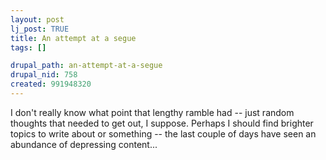 ```yaml
--- 
layout: post
lj_post: TRUE
title: An attempt at a segue
tags: []

drupal_path: an-attempt-at-a-segue
drupal_nid: 758
created: 991948320
---
```

I don't really know what point that lengthy ramble had -- just random thoughts that needed to get out, I suppose. Perhaps I should find brighter topics to write about or something -- the last couple of days have seen an abundance of depressing content...
